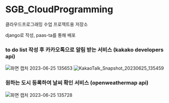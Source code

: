 # SGB_CloudProgramming
클라우드프로그래밍 수업 프로젝트용 저장소

django로 작성, paas-ta를 통해 배포

### to do list 작성 후 카카오톡으로 알림 받는 서비스 (kakako developers api)
![화면 캡처 2023-06-25 135653](https://github.com/SIM-GYUBIN/SGB_CloudProgramming/assets/89975936/069eb931-fac0-45bd-bb9a-9439121d3b18)
![KakaoTalk_Snapshot_20230625_135459](https://github.com/SIM-GYUBIN/SGB_CloudProgramming/assets/89975936/f1122b7e-1c59-4164-93b9-089cbc15d78c)

### 원하는 도시 등록하여 날씨 확인 서비스 (openweathermap api)
![화면 캡처 2023-06-25 135728](https://github.com/SIM-GYUBIN/SGB_CloudProgramming/assets/89975936/a189bd00-b251-4c09-9f93-822d00d0fc07)
